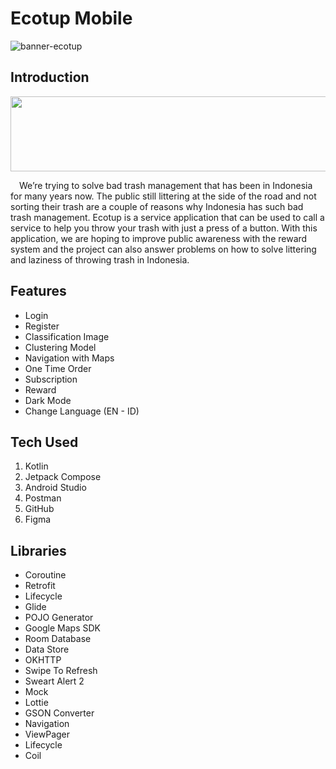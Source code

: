 # Ecotup Mobile
![banner-ecotup](https://github.com/ecotup/ecotup_mobile/assets/69448206/88eea2e8-e801-49e3-a026-9a40fad42375)

## Introduction
<p align="center">
  <img width="600" height="120" src="https://github.com/derysaelim/ecotup_mobile/assets/69448206/25a6be8d-5bc0-489a-8f49-b9f6ce390b28">
</p>
&emsp;We’re trying to solve bad trash management that has been in Indonesia for many years now. The public still littering at the side of the road and not sorting their trash are a couple of reasons why Indonesia has such bad trash management. Ecotup is a service application that can be used to call a service to help you throw your trash with just a press of a button. With this application, we are hoping to improve public awareness with the reward system and the project can also answer problems on how to solve littering and laziness of throwing trash in Indonesia.

## Features
- Login
- Register
- Classification Image
- Clustering Model
- Navigation with Maps
- One Time Order
- Subscription
- Reward
- Dark Mode
- Change Language (EN - ID)

## Tech Used
1. Kotlin 
2. Jetpack Compose
3. Android Studio
4. Postman
5. GitHub
6. Figma

## Libraries
- Coroutine
- Retrofit
- Lifecycle
- Glide
- POJO Generator
- Google Maps SDK
- Room Database
- Data Store
- OKHTTP
- Swipe To Refresh
- Sweart Alert 2
- Mock
- Lottie
- GSON Converter
- Navigation
- ViewPager
- Lifecycle
- Coil
